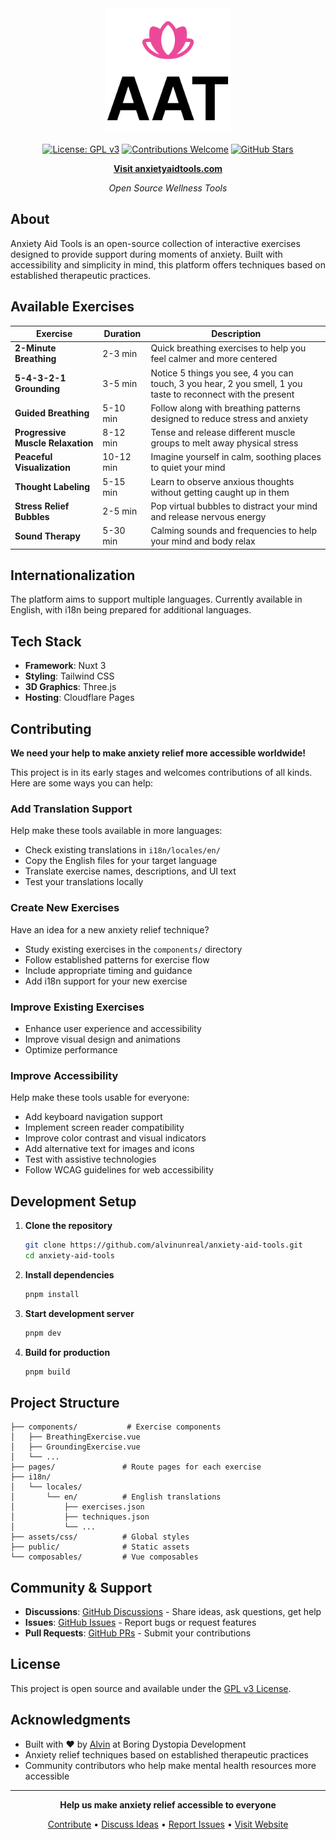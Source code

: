 <div align="center">
  <img src="public/aat.svg" alt="Anxiety Aid Tools Logo" width="200" height="200" />
  
  [![License: GPL v3](https://img.shields.io/badge/License-GPLv3-blue.svg)](https://www.gnu.org/licenses/gpl-3.0)
  [![Contributions Welcome](https://img.shields.io/badge/contributions-welcome-brightgreen.svg?style=flat)](https://github.com/alvinunreal/anxiety-aid-tools/discussions)
  [![GitHub Stars](https://img.shields.io/github/stars/alvinunreal/anxiety-aid-tools?style=social)](https://github.com/alvinunreal/anxiety-aid-tools/stargazers)
  
  **[Visit anxietyaidtools.com](https://anxietyaidtools.com)**
  
  *Open Source Wellness Tools*
</div>

## About

Anxiety Aid Tools is an open-source collection of interactive exercises designed to provide support during moments of anxiety. Built with accessibility and simplicity in mind, this platform offers techniques based on established therapeutic practices.

## Available Exercises

| Exercise | Duration | Description |
|----------|----------|-------------|
| **2-Minute Breathing** | 2-3 min | Quick breathing exercises to help you feel calmer and more centered |
| **5-4-3-2-1 Grounding** | 3-5 min | Notice 5 things you see, 4 you can touch, 3 you hear, 2 you smell, 1 you taste to reconnect with the present |
| **Guided Breathing** | 5-10 min | Follow along with breathing patterns designed to reduce stress and anxiety |
| **Progressive Muscle Relaxation** | 8-12 min | Tense and release different muscle groups to melt away physical stress |
| **Peaceful Visualization** | 10-12 min | Imagine yourself in calm, soothing places to quiet your mind |
| **Thought Labeling** | 5-15 min | Learn to observe anxious thoughts without getting caught up in them |
| **Stress Relief Bubbles** | 2-5 min | Pop virtual bubbles to distract your mind and release nervous energy |
| **Sound Therapy** | 5-30 min | Calming sounds and frequencies to help your mind and body relax |

## Internationalization

The platform aims to support multiple languages. Currently available in English, with i18n being prepared for additional languages.

## Tech Stack

- **Framework**: Nuxt 3
- **Styling**: Tailwind CSS
- **3D Graphics**: Three.js
- **Hosting**: Cloudflare Pages

## Contributing

**We need your help to make anxiety relief more accessible worldwide!**

This project is in its early stages and welcomes contributions of all kinds. Here are some ways you can help:

### Add Translation Support

Help make these tools available in more languages:
- Check existing translations in `i18n/locales/en/`
- Copy the English files for your target language
- Translate exercise names, descriptions, and UI text
- Test your translations locally

### Create New Exercises

Have an idea for a new anxiety relief technique?
- Study existing exercises in the `components/` directory
- Follow established patterns for exercise flow
- Include appropriate timing and guidance
- Add i18n support for your new exercise

### Improve Existing Exercises

- Enhance user experience and accessibility
- Improve visual design and animations
- Optimize performance

### Improve Accessibility

Help make these tools usable for everyone:
- Add keyboard navigation support
- Implement screen reader compatibility
- Improve color contrast and visual indicators
- Add alternative text for images and icons
- Test with assistive technologies
- Follow WCAG guidelines for web accessibility

## Development Setup

1. **Clone the repository**
   ```bash
   git clone https://github.com/alvinunreal/anxiety-aid-tools.git
   cd anxiety-aid-tools
   ```

2. **Install dependencies**
   ```bash
   pnpm install
   ```

3. **Start development server**
   ```bash
   pnpm dev
   ```

4. **Build for production**
   ```bash
   pnpm build
   ```

## Project Structure

```
├── components/           # Exercise components
│   ├── BreathingExercise.vue
│   ├── GroundingExercise.vue
│   └── ...
├── pages/               # Route pages for each exercise
├── i18n/
│   └── locales/
│       └── en/          # English translations
│           ├── exercises.json
│           ├── techniques.json
│           └── ...
├── assets/css/          # Global styles
├── public/              # Static assets
└── composables/         # Vue composables
```

## Community & Support

- **Discussions**: [GitHub Discussions](https://github.com/alvinunreal/anxiety-aid-tools/discussions) - Share ideas, ask questions, get help
- **Issues**: [GitHub Issues](https://github.com/alvinunreal/anxiety-aid-tools/issues) - Report bugs or request features
- **Pull Requests**: [GitHub PRs](https://github.com/alvinunreal/anxiety-aid-tools/pulls) - Submit your contributions

## License

This project is open source and available under the [GPL v3 License](LICENSE).

## Acknowledgments

- Built with ❤️ by [Alvin](https://github.com/alvinunreal) at Boring Dystopia Development
- Anxiety relief techniques based on established therapeutic practices
- Community contributors who help make mental health resources more accessible

---

<div align="center">
  
**Help us make anxiety relief accessible to everyone**
  
[Contribute](https://github.com/alvinunreal/anxiety-aid-tools/blob/main/README.md#-contributing) • [Discuss Ideas](https://github.com/alvinunreal/anxiety-aid-tools/discussions) • [Report Issues](https://github.com/alvinunreal/anxiety-aid-tools/issues) • [Visit Website](https://anxietyaidtools.com)

</div>